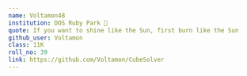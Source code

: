 ```yaml
---
name: Voltamon48
institution: DOS Ruby Park 🚩
quote: If you want to shine like the Sun, first burn like the Sun
github_user: Voltamon
class: 11K
roll_no: 39
link: https://github.com/Voltamon/CubeSolver
---
```

